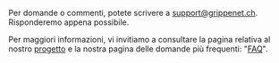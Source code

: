 
Per domande o commenti, potete scrivere a [support@grippenet.ch](mailto:support@grippenet.ch). Risponderemo appena possibile.

Per maggiori informazioni, vi invitiamo a consultare la pagina relativa al nostro [progetto](about) e la nostra pagina delle domande più frequenti: "[FAQ](faq)".
